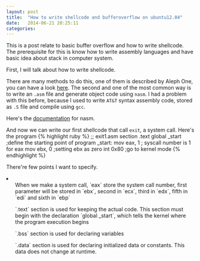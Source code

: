 ```yaml
---
layout: post
title:  "How to write shellcode and bufferoverflow on ubuntu12.04"
date:   2014-06-21 20:25:11
categories: 
---
```


This is a post relate to basic buffer overflow and how to write shellcode. The prerequisite for this is know how to write assembly languages and have basic idea about stack in computer system. 

First, I will talk about how to write shellcode. 

There are many methods to do this, one of them is described by Aleph One, you can have a look [here][alephone]. The second and one of the most common way is to write an `.asm` file and generate object code using `nasm`. I had a problem with this before, because I used to write `AT&T` syntax assembly code, stored as `.S` file and compile using `gcc`. 

Here's the [documentation][nasm_doc] for nasm.  

And now we can write our first shellcode that call `exit`, a system call. 
Here's the program
{% highlight ruby %}
	;; exit1.asm
	section .text
	global _start		;define the starting point of program
_start:	
        mov eax, 1       	; syscall number is 1 for eax
        mov ebx, 0		;setting ebx as zero
        int 0x80		;go to kernel mode
{% endhighlight %}

There're few points I want to specify.
<li>
	<ul>When we make a system call, `eax` store the system call number, first parameter will be stored in `ebx`, second in `ecx`, third in `edx`, fifth in `edi` and sixth in `ebp`</ul>
	<ul>`.text` section is used for keeping the actual code. This section must begin with the declaration `global _start`, which tells the kernel where the program execution begins</ul>
	<ul>`.bss` section is used for declaring variables</ul>
	<ul>`.data` section is used for declaring initialized data or constants. This data does not change at runtime.</ul>
</li>


[alephone]: http://www-inst.eecs.berkeley.edu/~cs161/fa08/papers/stack_smashing.pdf
[nasm_doc]: http://www.nasm.us/doc/